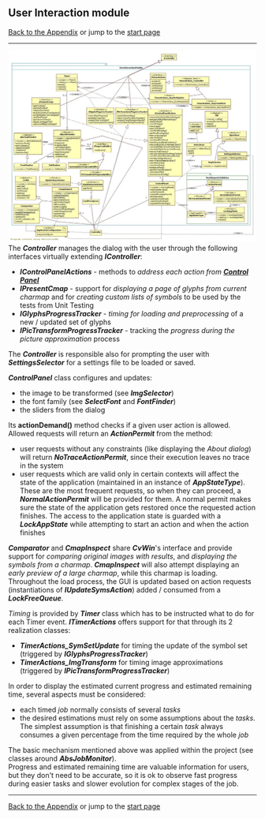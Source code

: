 ## User Interaction module

[Back to the Appendix](../appendix.md) or jump to the [start page](../../../../ReadMe.md)

-------

![](UI_classes.jpg)<br>
The ***Controller*** manages the dialog with the user through the following interfaces virtually extending ***IController***:
- ***IControlPanelActions*** \- methods to *address each action from [**Control Panel**][CtrlPanel]*
- ***IPresentCmap*** \- support for *displaying a page of glyphs from current charmap* and for *creating custom lists of symbols* to be used by the tests from Unit Testing
- ***IGlyphsProgressTracker*** \- *timing for loading and preprocessing* of a new / updated set of glyphs
- ***IPicTransformProgressTracker*** \- tracking the *progress during the picture approximation* process

The ***Controller*** is responsible also for prompting the user with ***SettingsSelector*** for a settings file to be loaded or saved.

***ControlPanel*** class configures and updates:
- the image to be transformed (see ***ImgSelector***)
- the font family (see ***SelectFont*** and ***FontFinder***)
- the sliders from the dialog

Its **actionDemand\(\)** method checks if a given user action is allowed. Allowed requests will return an ***ActionPermit*** from the method:
- user requests without any constraints (like displaying the *About dialog*) will return ***NoTraceActionPermit***, since their execution leaves no trace in the system
- user requests which are valid only in certain contexts will affect the state of the application (maintained in an instance of ***AppStateType***). These are the most frequent requests, so when they can proceed, a ***NormalActionPermit*** will be provided for them. A normal permit makes sure the state of the application gets restored once the requested action finishes. The access to the application state is guarded with a ***LockAppState*** while attempting to start an action and when the action finishes

***Comparator*** and ***CmapInspect*** share ***CvWin***&#39;s interface and provide support for *comparing original images with results*, and *displaying the symbols from a charmap*. ***CmapInspect*** will also attempt displaying an *early preview of a large charmap*, while this charmap is loading. Throughout the load process, the GUI is updated based on action requests (instantiations of ***IUpdateSymsAction***) added / consumed from a ***LockFreeQueue***.

*Timing* is provided by ***Timer*** class which has to be instructed what to do for each Timer event. ***ITimerActions*** offers support for that through its 2 realization classes:
- ***TimerActions_SymSetUpdate*** for timing the update of the symbol set \(triggered by ***IGlyphsProgressTracker***\)
- ***TimerActions_ImgTransform*** for timing image approximations \(triggered by ***IPicTransformProgressTracker***\)

In order to display the estimated current progress and estimated remaining time, several aspects must be considered:
- each timed *job* normally consists of several *tasks*
- the desired estimations must rely on some assumptions about the *tasks*. The simplest assumption is that finishing a certain *task* always consumes a given percentage from the time required by the whole *job*

The basic mechanism mentioned above was applied within the project (see classes around ***AbsJobMonitor***).<br>
Progress and estimated remaining time are valuable information for users, but they don't need to be accurate, so it is ok to observe fast progress during easier tasks and slower evolution for complex stages of the job.

-------
[Back to the Appendix](../appendix.md) or jump to the [start page](../../../../ReadMe.md)

[CtrlPanel]:../../CtrlPanel/CtrlPanel.md
